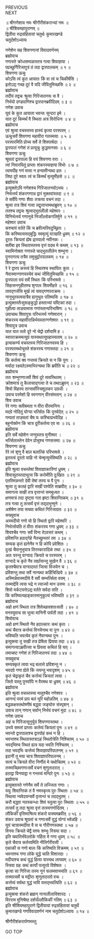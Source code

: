 PREVIOUS  
NEXT  
  
॥ श्रीगणेशाय नमः श्रीगौरीशंकराभ्यां नमः ॥  
॥ श्रीशिवमहापुराणम् ॥  
द्वितीया रुद्रसंहितायां चतुर्थः कुमारखण्डे  
चतुर्दशोऽध्यायः  
  
गणेशेन सह शिवगणानां विवादवर्णनम्  
ब्रह्मोवाच  
गणास्ते क्रोधसम्पन्नास्तत्र गत्वा शिवाज्ञया ।  
पप्रच्छुर्गिरिजापुत्रं तं तदा द्वारपालकम् ॥ १ ॥  
शिवगणा ऊचुः  
कोऽसि त्वं कुत आयातः किं वा त्वं च चिकीर्षसि ।  
इतोऽद्य गच्छ दूरं वै यदि जीवितुमिच्छसि ॥ २ ॥  
ब्रह्मोवाच  
तदीयं तद्वचः श्रुत्वा गिरिजातनयः स वै ।  
निर्भयो दण्डपाणिश्च द्वारपानब्रवीदिदम् ॥ ३ ॥  
गणेश उवाच  
यूयं के कुत आयाता भवन्तः सुन्दरा इमे ।  
यात दूरं किमर्थं वै स्थिता अत्र विरोधिनः ॥ ४ ॥  
ब्रह्मोवाच  
एवं श्रुत्वा वचस्तस्य हास्यं कृत्वा परस्परम् ।  
ऊचुःसर्वे शिवगणा महावीरा गतस्मयाः ॥ ५ ॥  
परस्परमिति प्रोच्य सर्वे ते शिवपार्षदाः ।  
द्वारपालं गणेशं तं प्रत्यूचुः कुद्धमानसाः ॥ ६ ॥  
शिवगणा ऊचुः  
श्रूयतां द्वारपाला हि वयं शिवगणा वराः ।  
त्वां निवारयितुं प्राप्ताः शंकरस्याज्ञया विभोः ॥ ७ ॥  
त्वामपीह गणं मत्वा न हन्यामीन्यथा हतः ।  
तिष्ठ दूरे स्वतः त्वं च किमर्थं मृत्युमीहसे ॥ ८ ॥  
ब्रह्मोवाच  
इत्युक्तोऽपि गणेशश्च गिरिजातनयोऽभयः ।  
निर्भर्त्स्य शंकरगणान्न द्वारं मुक्तवांस्तदा ॥ ९ ॥  
ते सर्वेपि गणाः शैवाः तत्रत्या वचनं तदा ।  
श्रुत्वा तत्र शिवं गत्वा तद्वृत्तान्तमथाब्रुवन् ॥ १० ॥  
ततश्च तद्वचः श्रुत्वाद्‌भुतलीलो महेश्वरः ।  
विनिर्भर्त्स्य गणानूचे निजाँल्लोकगतिर्मुने ॥ ११ ॥  
महेश्वर उवाच  
कश्चायं वर्तते किं च ब्रवीत्यरिवदुच्छ्रितः ।  
किं करिष्यत्यसद्‌बुद्धिः स्वमृत्युं वाञ्छति ध्रुवम् ॥ १२ ॥  
दूरतः क्रियतां ह्येष द्रारपालो नवीनकः ।  
क्लीबा इव स्थितास्तस्य वृत्तं वदथ मे कथम् ॥ १३ ॥  
स्वामिनोक्ता गणास्ते चाद्‌भुतलीलेन शम्भुना ।  
पुनरागत्य तत्रैव तमूचुर्द्वारपालकम् ॥ १४ ॥  
शिवगणा ऊचुः  
रे रे द्वारप कस्त्वं हि स्थितश्च स्थापितः कुतः ।  
नैवास्मान्गाणयस्येवं कथं जीवितुमिच्छसि ॥ १५ ॥  
द्वारपाला वयं सर्वे स्थितः किं परिभाषसे ।  
सिंहासनगृहीतश्च शृगालः शिवमीहते ॥ १६ ॥  
तावद्‌गर्जसि मूर्ख त्वं यावद्‌गणपराक्रमः ।  
नानुभूतस्त्वयात्रैव ह्यनुभूतः पतिष्यसि ॥ १७ ॥  
इत्युक्तस्तैःसुसङ्‌कुद्धो हस्ताभ्यां यष्टिकां तदा ।  
गृहीत्वा ताडयामास गणांस्तान्परिभाषिणः ॥ १८ ॥  
उवाचाथ शिवापुत्रः परिभर्त्स्य गणेश्वरान् ।  
शंकरस्य महावीरान्निर्भयस्तान्गणेश्वरः ॥ १९ ॥  
शिवापुत्र उवाच  
यात यात ततो दूरे नो चेद्वो दर्शयामि ह ।  
स्वपराक्रममत्युग्रं यास्यथात्युपहास्यताम् ॥ २० ॥  
इत्याकर्ण्य वचस्तस्य गिरिजातनयस्य हि ।  
परस्परमथोचुस्ते शंकरस्य गणास्तदा ॥ २१ ॥  
शिवगणा ऊचुः  
किं कर्तव्यं क्व गन्तव्यं क्रियते स न किं पुनः ।  
मर्यादा रक्ष्यतेऽस्माभिरन्यथा किं ब्रवीति च ॥ २२ ॥  
ब्रह्मोवाच  
ततः शम्भुगणाःसर्वे शिवं दूरे व्यवस्थितम् ।  
क्रोशमात्रं तु कैलासाद्‌गत्वा ते च तथाऽब्रुवन् ॥ २३ ॥  
शिवो विहस्य तान्सर्वांस्त्रिशूलकर उग्रधीः ।  
उवाच परमेशो हि स्वगणान् वीरसंमतान् ॥ २४ ॥  
शिव उवाच  
रेरे गणाः क्लीबमता न वीरा वीरमानिनः ।  
मदग्रे नोदितुं योग्या भर्त्सितः किं पुनर्वदेत् ॥ २५ ॥  
गम्यतां ताड्यतां चैष यः कश्चित्प्रभवेदिह ।  
बहुनोक्तेन किं चात्र दूरीकर्तव्य एव सः ॥ २६ ॥  
ब्रह्मोवाच  
इति सर्वे महेशेन जग्मुस्तत्र मुनीश्वर ।  
भर्त्सितास्तेन देवेन प्रोचुश्च गणसत्तमाः ॥ २७ ॥  
शिवगणा ऊचुः  
रेरे त्वं शृणु वै बाल बलात्किं परिभाषसे ।  
इतस्त्वं दूरतो याहि नो चेन्मृत्युर्भविष्यति ॥ २८ ॥  
ब्रह्मोवाच  
इति श्रुत्वा वचस्तेषां शिवाज्ञाकारिणां ध्रुवम् ।  
शिवासुतस्तदाभूत्स किं करोमीति दुःखितः ॥ २९ ॥  
एतस्मिन्नन्तरे देवी तेषां तस्य च वै पुनः ।  
श्रुत्वा तु कलहं द्वारि सखीं पश्येति साब्रवीत् ॥ ३० ॥  
समागत्य सखी तत्र वृत्तान्तं समबुध्यत ।  
क्षणमात्रं तदा दृष्ट्वा गता हृष्टा शिवान्तिकम् ॥ ३१ ॥  
तत्र गत्वा तु तत्सर्वं वृत्तं तद्यदभून्मुने ।  
अशेषेण तया सख्या कथितं गिरिजाग्रतः ॥ ३२ ॥  
सख्युवाच  
अस्मदीयो गणो यो हि स्थितो द्वारि महेश्वरि ।  
निर्भर्त्सयति तं वीराः शंकरस्य गणा ध्रुवम् ॥ ३३ ॥  
शिवश्चैव गणाः सर्वे विना तेऽवसरं कथम् ।  
प्रविशन्ति हठाद्‌गेहे नैतच्छुभतरं तव ॥ ३४ ॥  
सम्यक् कृतं ह्यनेनैव न हि कोपि प्रवेशितः ।  
दुःखं चैवानुभूयात्र तिरस्कारादिकं तथा ॥ ३५ ॥  
अतः परन्तु वाग्वादः क्रियते च परस्परम् ।  
वाग्वादे च कृते नैव तर्ह्यायान्तु सुखेन वै ॥ ३६ ॥  
कृतश्चैवात्र वाग्वादस्तं जित्वा विजयेन च ।  
प्रविशन्तु तथा सर्वे नान्यथा कर्हिचित्प्रिये ॥ ३७ ॥  
अस्मिन्नेवास्मदीये वै सर्वे सम्भर्त्सिता वयम् ।  
तस्माद्देवि त्वया भद्रे न त्याज्यो मान उत्तमः ॥ ३८ ॥  
शिवो मर्कटवत्तेऽद्य वर्तते सर्वदा सति ।  
किं करिष्यत्यहङ्‌कारमानुकूल्यं भविष्यति ॥ ३९ ॥  
ब्रह्मोवाच  
अहो क्षणं स्थिता तत्र शिवेच्छावशतःसती । ४० ॥  
मनस्युवाच सा भूत्वा मानिनी पार्वती तदा । ४१ ॥  
शिवोवाच  
अहो क्षणं स्थितो नैव हठात्कारः कथं कृतः ।  
कथं चैवात्र कर्त्तव्यं विनयेनाथ वा पुनः ॥ ४२ ॥  
भविष्यति भवत्येव कृतं नैवान्यथा पुनः ।  
इत्युक्त्वा तु सखी तत्र प्रेषिता प्रियया तदा ॥ ४३ ॥  
समागत्याऽब्रवीत्सा च प्रियया कथितं हि यत् ।  
तमाचष्ट गणेशं तं गिरिजातनयं तदा ॥ ४४ ॥  
सख्युवाच  
सम्यक्कृतं त्वया भद्र बलात्ते प्रविशन्तु न ।  
भवदग्रे गणा ह्येते किं जयन्तु भवादृशम् ॥ ४५ ॥  
कृतं चेद्वाकृतं चैव कर्त्तव्यं क्रियतां त्वया ।  
जितो यस्तु पुनर्वापि न वैरमथ वा ध्रुवम् ॥ ४६ ॥  
ब्रह्मोवाच  
इति श्रुत्वा वचस्तस्या मातुश्चैव गणेश्वरः ।  
आनन्दं परमं प्राप बलं भूरि महोन्नतिम् ॥ ४७ ॥  
बद्धकक्षस्तथोष्णीषं बद्ध्वा जङ्‌घोरु संस्पृशन् ।  
उवाच तान् गणान् सर्वान् निर्भयं वचनं मुदा ॥ ४८ ॥  
गणेश उवाच  
अहं च गिरिजासूनुर्यूयं शिवगणास्तथा ।  
उभये समतां प्राप्ताः कर्तव्यं क्रियतां पुनः ॥ ४९ ॥  
भवन्तो द्वारपालाश्च द्वारपोहं कथं न हि ।  
भवन्तश्च स्थितास्तत्राऽहं स्थितोत्रेति निश्चितम् ॥ ५० ॥  
भवद्‌भिश्च स्थितं ह्यत्र यदा भवति निश्चितम् ।  
तदा भवद्‌भिः कर्त्तव्यं शिवाज्ञापरिपालनम् ॥ ५१ ॥  
इदानीं तु मया चात्र शिवाज्ञापरिपालनम् ।  
सत्यं च क्रियते वीरा निर्णीतं मे यथोचितम् ॥ ५२ ॥  
तस्माच्छिवगणाःसर्वे वचनं शृणुतादरात् ।  
हठाद्वा विनयाद्वा न गन्तव्यं मन्दिरे पुनः ॥ ५३ ॥  
ब्रह्मोवाच  
इत्युक्तास्ते गणेनैव सर्वे ते लज्जिता गणाः ।  
ययुः शिवान्तिकं तं वै नमस्कृत्य पुरः स्थिताः ॥ ५४ ॥  
स्थित्वा न्यवेदयन्सर्वे वृत्तान्तं च तदद्‌भुतम् ।  
करौ बद्ध्वा नतस्कन्धाः शिवं स्तुत्वा पुरः स्थिताः ॥ ५५ ॥  
तत्सर्वं तु तदा श्रुत्वा वृत्तं तत्स्वगणोदितम् ।  
लौकिकीं वृत्तिमाश्रित्य शंकरो वाक्यमब्रवीत् ॥ ५६ ॥  
शंकर उवाच श्रूयतां च गणाःसर्वे युद्धं योग्यं भवेन्नहि ।  
यूयं चात्रास्मदीया वै स च गौरीगणस्तथा ॥ ५७ ॥  
विनयः क्रियते चेद्वै वश्यः शम्भुः स्त्रिया सदा ।  
इति ख्यातिर्भवेल्लोके गर्हिता मे गणा धुवम् ॥ ५८ ॥  
कृते चैवात्र कर्तव्यमिति नीतिर्गरीयसी ।  
एकाकी स गणो बालः किं करिष्यति विक्रमम् ॥ ५९ ॥  
भवन्तश्च गणा लोके युद्धे चाति विशारदाः ।  
मदीयाश्च कथं युद्धं हित्वा यास्यथ लाघवम् ॥ ६० ॥  
स्त्रिया ग्रहः कथं कार्यो पत्युरग्रे विशेषतः ।  
कृत्वा सा गिरिजा तस्य नूनं फलमवाप्स्यति ॥ ६१ ॥  
तस्मात्सर्वे च मद्वीराः शृणुतादरतो वचः ।  
कर्त्तव्यं सर्वथा युद्धं भावि यत्तद्‌भवत्विति ॥ ६२ ॥  
ब्रह्मोवाच  
इत्युक्त्वा शंकरो ब्रह्मन् नानालीलाविशारदः ।  
विरराम मुनिश्रेष्ठ दर्शयँल्लौकिकीं गतिम् ॥ ६३ ॥  
इति श्रीशिवमहापुराणे द्वितीयायां रुद्रसंहितायां चतुर्थे  
कुमारखण्डे गणविवादवर्णनं नाम चतुर्दशोऽध्यायः ॥ १४ ॥  
  
  
श्रीगौरीशंकरार्पणमस्तु  
  
GO TOP
